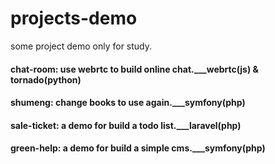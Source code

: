 # projects-demo
some project demo only for study.

#### chat-room: use webrtc to build online chat.___webrtc(js) & tornado(python)
#### shumeng: change books to use again.___symfony(php)
#### sale-ticket: a demo for build a todo list.___laravel(php)
#### green-help: a demo for build a simple cms.___symfony(php)
